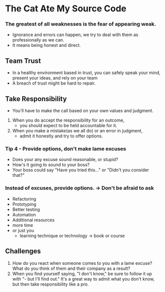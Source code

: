# The Cat Ate My Source Code

### The greatest of all weaknesses is the fear of appearing weak.
- Ignorance and errors can happen, we try to deal with them as professionally as we can. 
- It means being honest and direct.

## Team Trust
- In a healthy environment based in trust, you can safely speak your mind, present your ideas, and rely on your team
- A breach of trust might be hard to repair. 

## Take Responsibility
- You'll have to make the call based on your own values and judgment.
1. When you do accept the responsibility for an outcome,
   - you should expect to be held accountable for it.
2. When you make a mistake(as we all do) or an error in judgment,
   - admit it honestly and try to offer options.

### Tip 4 - Provide options, don't make lame excuses
- Does your any excuse sound reasonable, or stupid?
- How's it going to sound to your boss?
- Your boss could say "Have you tried this..." or "Didn't you consider that?"

### Instead of excuses, provide options. -> Don't be afraid to ask
- Refactoring
- Prototyping
- Better testing
- Automation
- Additional resources
- more time
- or just you
  - learning technique or technology -> book or course

## Challenges
1. How do you react when someone comes to you with a lame excuse? What do you think of them and their company as a result?
2. When you find yourself saying, "I don't know," be sure to follow it up with "- but I'll find out." It's a great way to admit what you don't know, but then take responsibility like a pro.